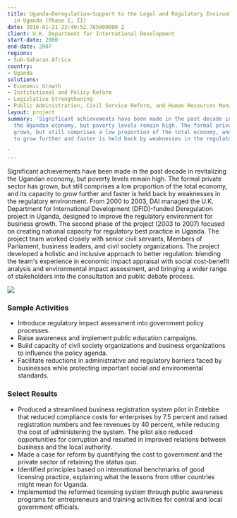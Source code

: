 ```yaml
---
title: Uganda—Deregulation—Support to the Legal and Regulatory Environment for Business
  in Uganda (Phase I, II)
date: 2016-01-21 22:40:52.765000000 Z
client: U.K. Department for International Development
start-date: 2000
end-date: 2007
regions:
- Sub-Saharan Africa
country:
- Uganda
solutions:
- Economic Growth
- Institutional and Policy Reform
- Legislative Strengthening
- Public Administration, Civil Service Reform, and Human Resources Management
layout: project
summary: 'Significant achievements have been made in the past decade in revitalizing
  the Ugandan economy, but poverty levels remain high. The formal private sector has
  grown, but still comprises a low proportion of the total economy, and its capacity
  to grow further and faster is held back by weaknesses in the regulatory environment.

'
---
```


Significant achievements have been made in the past decade in revitalizing the Ugandan economy, but poverty levels remain high. The formal private sector has grown, but still comprises a low proportion of the total economy, and its capacity to grow further and faster is held back by weaknesses in the regulatory environment. From 2000 to 2003, DAI managed the U.K. Department for International Development (DFID)-funded Deregulation project in Uganda, designed to improve the regulatory environment for business growth. The second phase of the project (2003 to 2007) focused on creating national capacity for regulatory best practice in Uganda. The project team worked closely with senior civil servants, Members of Parliament, business leaders, and civil society organizations. The project developed a holistic and inclusive approach to better regulation: blending the team's experience in economic impact appraisal with social cost-benefit analysis and environmental impact assessment, and bringing a wider range of stakeholders into the consultation and public debate process.

![][1]

###  Sample Activities

* Introduce regulatory impact assessment into government policy processes.
* Raise awareness and implement public education campaigns.
* Build capacity of civil society organizations and business organizations to influence the policy agenda.
* Facilitate reductions in administrative and regulatory barriers faced by businesses while protecting important social and environmental standards.

###  Select Results

* Produced a streamlined business registration system pilot in Entebbe that reduced compliance costs for enterprises by 7.5 percent and  raised registration numbers and fee revenues by 40 percent, while reducing the cost of administering the system. The pilot also reduced opportunities for corruption and resulted in improved relations between business and the local authority.
* Made a case for reform by quantifying the cost to government and the private sector of retaining the status quo.
* Identified principles based on international benchmarks of good licensing practice, explaining what the lessons from other countries might mean for Uganda.
* Implemented the reformed licensing system through public awareness programs for entrepreneurs and training activities for central and local government officials.

[1]: /assets/images/projects/UgandaDeregulation_0.jpg
